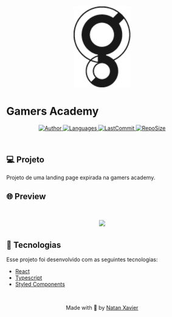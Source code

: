 <h1 align="center">
  <img alt="Barber" title="#delicinha" src="github/logo.png" width="150px" borderRadius="20px" />
</h1>

# Gamers Academy

<p align="center">
  <a href="https://github.com/nataxaa">
    <img alt="Author" src="https://img.shields.io/badge/author-nataxaa-33A1F2?style=flat-square">
  </a>

  <a href="#">
    <img alt="Languages" src="https://img.shields.io/github/languages/count/nataxaa/GamesAcademyPage-ReactJS?color=33A1F2&style=flat-square">
  </a>

  <a href="https://github.com/nataxaa/BarberShop/commits/master">
    <img alt="LastCommit" src="https://img.shields.io/github/last-commit/nataxaa/GamesAcademyPage-ReactJS?color=33A1F2&style=flat-square">
  </a>

  <a href="#">
    <img alt="RepoSize" src="https://img.shields.io/github/repo-size/nataxaa/GamesAcademyPage-ReactJS?color=33A1F2&style=flat-square">
  </a>

</p>

<br />

## 💻 Projeto

Projeto de uma landing page expirada na gamers academy.
<br />

## 🌐 Preview

<h1 align="center">
    <img src="github/video-projeto.gif" />
</h1>

## 🚀 Tecnologias

Esse projeto foi desenvolvido com as seguintes tecnologias:

- [React](https://reactjs.org)
- [Typescript](https://www.typescriptlang.org/)
- [Styled Components](https://styled-components.com/)

<br />



<p align="center">
  Made with 💙 by <a href="https://www.linkedin.com/in/natan-xavier-a266a0228/"> Natan Xavier </a>
</p>
